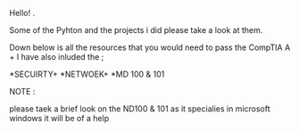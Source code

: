 Hello! . 

Some of the Pyhton and the  projects i did please take a look at them.




Down below is all the resources that you would need to pass the CompTIA A +
I have also inluded the ;

*SECUIRTY+
*NETWOEK+
*MD 100 & 101 


NOTE :

please taek a brief look on the ND100 & 101 as it specialies in microsoft windows it will be of a help   
